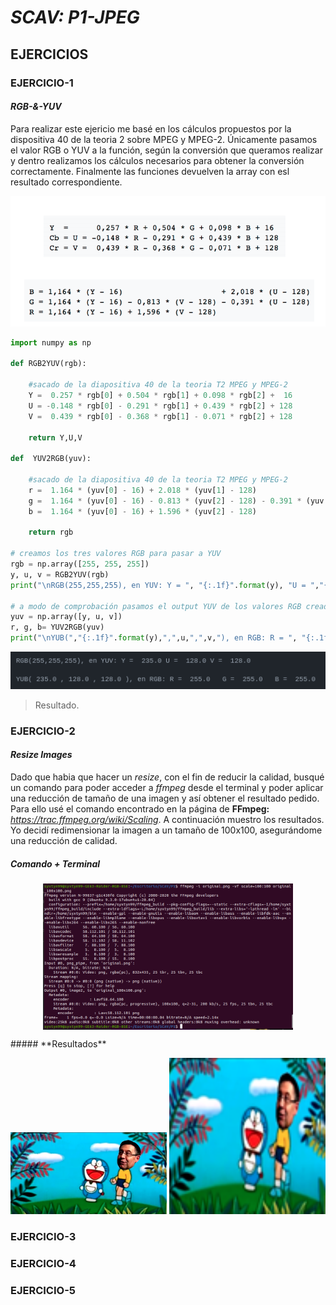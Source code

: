 # ***SCAV: P1-JPEG***

## **EJERCICIOS**

### EJERCICIO-1
#### ***RGB-&-YUV***

Para realizar este ejericio me basé en los cálculos propuestos por la dispositiva 40 de la teoria 2 sobre MPEG y MPEG-2. 
Únicamente pasamos el valor RGB o YUV a la función, según la conversión que queramos realizar y dentro realizamos los cálculos necesarios para obtener la conversión correctamente. Finalmente las funciones devuelven la array con esl resultado correspondiente. 

<p align="center">
  <img src="https://github.com/SixtoPineda/P1-SCAV/blob/main/EJERCICIO-1/rgb_yuv.png" width="600" title="Diapo 40, teoría 2 (MPEG y MPEG-2)">
</p>

```python
import numpy as np

def RGB2YUV(rgb):

    #sacado de la diapositiva 40 de la teoria T2 MPEG y MPEG-2
    Y =  0.257 * rgb[0] + 0.504 * rgb[1] + 0.098 * rgb[2] +  16
    U = -0.148 * rgb[0] - 0.291 * rgb[1] + 0.439 * rgb[2] + 128
    V =  0.439 * rgb[0] - 0.368 * rgb[1] - 0.071 * rgb[2] + 128

    return Y,U,V

def  YUV2RGB(yuv):

    #sacado de la diapositiva 40 de la teoria T2 MPEG y MPEG-2
    r =  1.164 * (yuv[0] - 16) + 2.018 * (yuv[1] - 128)
    g =  1.164 * (yuv[0] - 16) - 0.813 * (yuv[2] - 128) - 0.391 * (yuv[1] - 128)
    b =  1.164 * (yuv[0] - 16) + 1.596 * (yuv[2] - 128)

    return rgb

# creamos los tres valores RGB para pasar a YUV
rgb = np.array([255, 255, 255])
y, u, v = RGB2YUV(rgb)
print("\nRGB(255,255,255), en YUV: Y = ", "{:.1f}".format(y), "U = ","{:.1f}".format(u),"V = ", "{:.1f}".format(v) )

# a modo de comprobación pasamos el output YUV de los valores RGB creados a la función que convierte el YUV en RGB
yuv = np.array([y, u, v])
r, g, b= YUV2RGB(yuv)
print("\nYUB(","{:.1f}".format(y),",",u,",",v,"), en RGB: R = ", "{:.1f}".format(r), "  G = ","{:.1f}".format(g),"  B = ", "{:.1f}".format(b),"\n" )

```
![](https://github.com/SixtoPineda/P1-SCAV/blob/main/EJERCICIO-1/result.png)
> Resultado.


### EJERCICIO-2
#### ***Resize Images***

Dado que habia que hacer un *resize*, con el fin de reducir la calidad, busqué un comando para poder acceder a *ffmpeg* desde el terminal y poder aplicar una reducción de tamaño de una imagen y así obtener el resultado pedido. Para ello usé el comando encontrado en la página de **FFmpeg:** *https://trac.ffmpeg.org/wiki/Scaling*.
A continuación muestro los resultados. Yo decidí redimensionar la imagen a un tamaño de 100x100, asegurándome una reducción de calidad.
##### **Comando + Terminal**
<p align="center">
  <img align="center" src="https://github.com/SixtoPineda/P1-SCAV/blob/main/EJERCICIO-2/comandos_ejercicio_2.png" width="400"/>
</p>
##### **Resultados**
<p align="center">
  <img src="https://github.com/SixtoPineda/P1-SCAV/blob/main/EJERCICIO-2/original.png" width="250">
  <img src="https://github.com/SixtoPineda/P1-SCAV/blob/main/EJERCICIO-2/original_100x100.png" width="250">
</p>



### EJERCICIO-3
### EJERCICIO-4
### EJERCICIO-5

